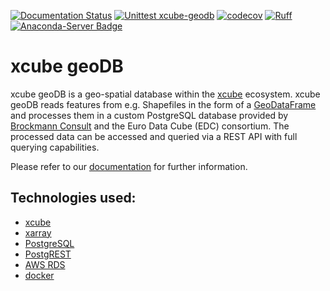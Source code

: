 [![Documentation Status](https://github.com/xcube-dev/xcube-geodb/actions/workflows/pages/pages-build-deployment/badge.svg)](https://github.com/xcube-dev/xcube-geodb/actions/workflows/pages/pages-build-deployment)
[![Unittest xcube-geodb](https://github.com/xcube-dev/xcube-geodb/actions/workflows/workflow.yml/badge.svg)](https://github.com/xcube-dev/xcube-geodb/actions/workflows/workflow.yml)
[![codecov](https://codecov.io/gh/xcube-dev/xcube-geodb/branch/main/graph/badge.svg)](https://codecov.io/gh/dcs4cop/xcube-geodb)
[![Ruff](https://img.shields.io/endpoint?url=https://raw.githubusercontent.com/astral-sh/ruff/main/assets/badge/v1.json)](https://github.com/astral-sh/ruff)
[![Anaconda-Server Badge](https://anaconda.org/conda-forge/xcube_geodb/badges/version.svg)](https://anaconda.org/conda-forge/xcube_geodb)

# xcube geoDB

xcube geoDB is a geo-spatial database within the [xcube](https://github.com/dcs4cop/xcube) ecosystem.
xcube geoDB reads features from e.g. Shapefiles in the form of a [GeoDataFrame](http://geopandas.org/)
and processes them in a custom PostgreSQL database
provided by [Brockmann Consult](https://www.brockmann-consult.de) and the
Euro Data Cube (EDC) consortium. The processed data can be accessed and
queried via a REST API with full querying capabilities.

Please refer to our [documentation](https://xcube-dev.github.io/xcube-geodb) for
further information.

## Technologies used:

- [xcube](https://github.com/dcs4cop/xcube)
- [xarray](http://xarray.pydata.org/en/stable/)
- [PostgreSQL](https://www.postgresql.org/)
- [PostgREST](http://postgrest.org/en/v6.0/)
- [AWS RDS](https://aws.amazon.com/de/rds/)
- [docker](https://www.docker.com/)